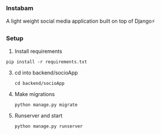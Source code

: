 ### Instabam

A light weight social media application built on top of Django⚡️


### Setup

1. Install requirements
```
pip install -r requirements.txt
```

3. cd into backend/socioApp
   ```
   cd backend/socioApp
   ```

5. Make migrations
   ```
   python manage.py migrate
   ```

7. Runserver and start
   ```
   python manage.py runserver
   ```

   

